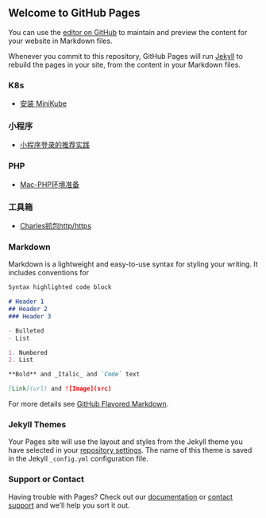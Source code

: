 ## Welcome to GitHub Pages

You can use the [editor on GitHub](https://github.com/colynn/colynn.github.io/edit/master/README.md) to maintain and preview the content for your website in Markdown files.

Whenever you commit to this repository, GitHub Pages will run [Jekyll](https://jekyllrb.com/) to rebuild the pages in your site, from the content in your Markdown files.

### K8s
* [安装 MiniKube](K8s/0.Install_Minikube.md)

### 小程序
* [小程序登录的推荐实践](MiniProgram/mp_login_recommend_practice.md)

### PHP
* [Mac-PHP环境准备](PHP/0_mac_prepare_php_env.md)

### 工具箱
* [Charles抓包http/https](Tools/0_charles_capture_package.md)

### Markdown

Markdown is a lightweight and easy-to-use syntax for styling your writing. It includes conventions for

```markdown
Syntax highlighted code block

# Header 1
## Header 2
### Header 3

- Bulleted
- List

1. Numbered
2. List

**Bold** and _Italic_ and `Code` text

[Link](url) and ![Image](src)
```

For more details see [GitHub Flavored Markdown](https://guides.github.com/features/mastering-markdown/).

### Jekyll Themes

Your Pages site will use the layout and styles from the Jekyll theme you have selected in your [repository settings](https://github.com/colynn/colynn.github.io/settings). The name of this theme is saved in the Jekyll `_config.yml` configuration file.

### Support or Contact

Having trouble with Pages? Check out our [documentation](https://help.github.com/categories/github-pages-basics/) or [contact support](https://github.com/contact) and we’ll help you sort it out.
